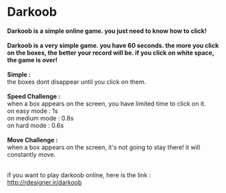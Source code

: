 # Darkoob
<b>Darkoob is a simple online game. you just need to know how to click!</b><br><br>
<b>Darkoob is a very simple game. you have 60 seconds. the more you click on the boxes, the better your record will be.
if you click on white space, the game is over!</b><br><br>
<b>Simple :</b><br>
the boxes dont disappear until you click on them.<br><br>
<b>Speed Challenge :</b><br>
when a box appears on the screen, you have limited time to click on it.<br>
on easy mode : 1s <br>
on medium mode : 0.8s <br>
on hard mode : 0.6s <br><br>
<b>Move Challenge :</b><br>
when a box appears on the screen, it's not going to stay there! it will constantly move.<br><br>

if you want to play darkoob online, here is the link : http://rdesigner.ir/darkoob
